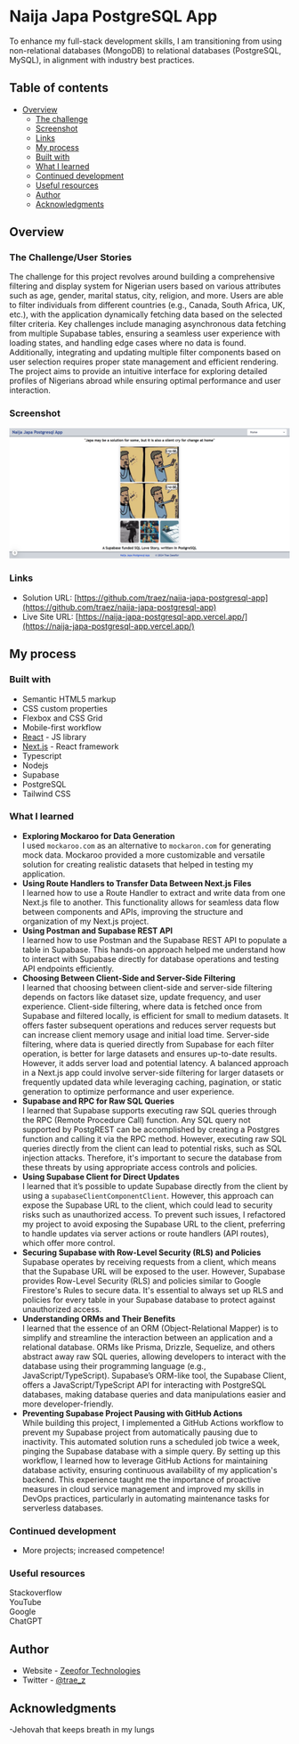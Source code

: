 # Naija Japa PostgreSQL App

To enhance my full-stack development skills, I am transitioning from using non-relational databases (MongoDB) to relational databases (PostgreSQL, MySQL), in alignment with industry best practices.

## Table of contents

- [Overview](#overview)
  - [The challenge](#the-challenge)
  - [Screenshot](#screenshot)
  - [Links](#links)
  - [My process](#my-process)
  - [Built with](#built-with)
  - [What I learned](#what-i-learned)
  - [Continued development](#continued-development)
  - [Useful resources](#useful-resources)
  - [Author](#author)
  - [Acknowledgments](#acknowledgments)

## Overview

### The Challenge/User Stories

The challenge for this project revolves around building a comprehensive filtering and display system for Nigerian users based on various attributes such as age, gender, marital status, city, religion, and more. Users are able to filter individuals from different countries (e.g., Canada, South Africa, UK, etc.), with the application dynamically fetching data based on the selected filter criteria. Key challenges include managing asynchronous data fetching from multiple Supabase tables, ensuring a seamless user experience with loading states, and handling edge cases where no data is found. Additionally, integrating and updating multiple filter components based on user selection requires proper state management and efficient rendering. The project aims to provide an intuitive interface for exploring detailed profiles of Nigerians abroad while ensuring optimal performance and user interaction.

### Screenshot

![](/public/screenshot-desktop.png)

### Links

- Solution URL: [https://github.com/traez/naija-japa-postgresql-app](https://github.com/traez/naija-japa-postgresql-app)
- Live Site URL: [https://naija-japa-postgresql-app.vercel.app/](https://naija-japa-postgresql-app.vercel.app/)

## My process

### Built with

- Semantic HTML5 markup
- CSS custom properties
- Flexbox and CSS Grid
- Mobile-first workflow
- [React](https://reactjs.org/) - JS library
- [Next.js](https://nextjs.org/) - React framework
- Typescript
- Nodejs      
- Supabase    
- PostgreSQL       
- Tailwind CSS      

### What I learned
   
- **Exploring Mockaroo for Data Generation**  
I used `mockaroo.com` as an alternative to `mockaron.com` for generating mock data. Mockaroo provided a more customizable and versatile solution for creating realistic datasets that helped in testing my application.  
- **Using Route Handlers to Transfer Data Between Next.js Files**  
I learned how to use a Route Handler to extract and write data from one Next.js file to another. This functionality allows for seamless data flow between components and APIs, improving the structure and organization of my Next.js project.  
- **Using Postman and Supabase REST API**  
I learned how to use Postman and the Supabase REST API to populate a table in Supabase. This hands-on approach helped me understand how to interact with Supabase directly for database operations and testing API endpoints efficiently.  
- **Choosing Between Client-Side and Server-Side Filtering**  
I learned that choosing between client-side and server-side filtering depends on factors like dataset size, update frequency, and user experience. Client-side filtering, where data is fetched once from Supabase and filtered locally, is efficient for small to medium datasets. It offers faster subsequent operations and reduces server requests but can increase client memory usage and initial load time. Server-side filtering, where data is queried directly from Supabase for each filter operation, is better for large datasets and ensures up-to-date results. However, it adds server load and potential latency. A balanced approach in a Next.js app could involve server-side filtering for larger datasets or frequently updated data while leveraging caching, pagination, or static generation to optimize performance and user experience.    
- **Supabase and RPC for Raw SQL Queries**  
I learned that Supabase supports executing raw SQL queries through the RPC (Remote Procedure Call) function. Any SQL query not supported by PostgREST can be accomplished by creating a Postgres function and calling it via the RPC method. However, executing raw SQL queries directly from the client can lead to potential risks, such as SQL injection attacks. Therefore, it's important to secure the database from these threats by using appropriate access controls and policies.  
- **Using Supabase Client for Direct Updates**  
I learned that it’s possible to update Supabase directly from the client by using a `supabaseClientComponentClient`. However, this approach can expose the Supabase URL to the client, which could lead to security risks such as unauthorized access. To prevent such issues, I refactored my project to avoid exposing the Supabase URL to the client, preferring to handle updates via server actions or route handlers (API routes), which offer more control.    
- **Securing Supabase with Row-Level Security (RLS) and Policies**  
Supabase operates by receiving requests from a client, which means that the Supabase URL will be exposed to the user. However, Supabase provides Row-Level Security (RLS) and policies similar to Google Firestore's Rules to secure data. It's essential to always set up RLS and policies for every table in your Supabase database to protect against unauthorized access.  
- **Understanding ORMs and Their Benefits**  
I learned that the essence of an ORM (Object-Relational Mapper) is to simplify and streamline the interaction between an application and a relational database. ORMs like Prisma, Drizzle, Sequelize, and others abstract away raw SQL queries, allowing developers to interact with the database using their programming language (e.g., JavaScript/TypeScript). Supabase’s ORM-like tool, the Supabase Client, offers a JavaScript/TypeScript API for interacting with PostgreSQL databases, making database queries and data manipulations easier and more developer-friendly.  
- **Preventing Supabase Project Pausing with GitHub Actions**  
While building this project, I implemented a GitHub Actions workflow to prevent my Supabase project from automatically pausing due to inactivity. This automated solution runs a scheduled job twice a week, pinging the Supabase database with a simple query. By setting up this workflow, I learned how to leverage GitHub Actions for maintaining database activity, ensuring continuous availability of my application's backend. This experience taught me the importance of proactive measures in cloud service management and improved my skills in DevOps practices, particularly in automating maintenance tasks for serverless databases.    

### Continued development

- More projects; increased competence!

### Useful resources

Stackoverflow  
YouTube  
Google  
ChatGPT

## Author

- Website - [Zeeofor Technologies](https://zeeofortech.vercel.app/)
- Twitter - [@trae_z](https://twitter.com/trae_z)

## Acknowledgments

-Jehovah that keeps breath in my lungs
